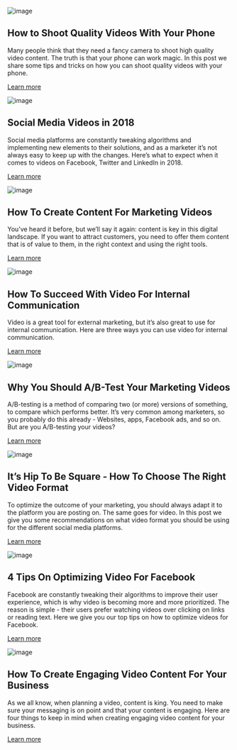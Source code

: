 <div class="resource">

![image](https://blog.vibbio.com/hs-fs/hubfs/Exposure.gif)

## How to Shoot Quality Videos With Your Phone

Many people think that they need a fancy camera to shoot high quality video content. The truth is that your phone can work magic. In this post we share some tips and tricks on how you can shoot quality videos with your phone.

[Learn more](http://blog.vibbio.com/how-to-shoot-quality-videos-with-your-phone)

</div>

<div class="resource">

![image](https://blog.vibbio.com/hubfs/Social%20media.jpg)

## Social Media Videos in 2018

Social media platforms are constantly tweaking algorithms and implementing new elements to their solutions, and as a marketer it’s not always easy to keep up with the changes. Here’s what to expect when it comes to videos on Facebook, Twitter and LinkedIn in 2018.

[Learn more](http://blog.vibbio.com/social-media-videos-in-2018)

</div>

<div class="resource">

![image](http://blog.vibbio.com/hs-fs/hubfs/annie-spratt-96532.jpg)

## How To Create Content For Marketing Videos

You’ve heard it before, but we’ll say it again: content is key in this digital landscape. If you want to attract customers, you need to offer them content that is of value to them, in the right context and using the right tools.

[Learn more](http://blog.vibbio.com/how-to-create-content-for-marketing-videos)

</div>

<div class="resource">

![image](http://blog.vibbio.com/hs-fs/hubfs/samule-sun-471823-1.jpg)

## How To Succeed With Video For Internal Communication

Video is a great tool for external marketing, but it’s also great to use for internal communication. Here are three ways you can use video for internal communication.

[Learn more](http://blog.vibbio.com/how-to-succeed-with-video-for-internal-communication)

</div>

<div class="resource">

![image](http://blog.vibbio.com/hs-fs/hubfs/justin-luebke-43531%20(1).jpg)

## Why You Should A/B-Test Your Marketing Videos

A/B-testing is a method of comparing two (or more) versions of something, to compare which performs better. It’s very common among marketers, so you probably do this already - Websites, apps, Facebook ads, and so on. But are you A/B-testing your videos?

[Learn more](http://blog.vibbio.com/why-you-should-a/b-test-your-marketing-videos)

</div>

<div class="resource">

![image](http://blog.vibbio.com/hubfs/formater.jpg)

## It’s Hip To Be Square - How To Choose The Right Video Format

To optimize the outcome of your marketing, you should always adapt it to the platform you are posting on. The same goes for video. In this post we give you some recommendations on what video format you should be using for the different social media platforms.

[Learn more](http://blog.vibbio.com/choosing-the-right-video-format)

</div>

<div class="resource">

![image](https://blog.vibbio.com/hubfs/pexels-photo-267399-1.jpeg)

## 4 Tips On Optimizing Video For Facebook

Facebook are constantly tweaking their algorithms to improve their user experience, which is why video is becoming more and more prioritized. The reason is simple - their users prefer watching videos over clicking on links or reading text. Here we give you our top tips on how to optimize videos for Facebook.

[Learn more](http://blog.vibbio.com/4-tips-on-optimizing-video-for-facebook)

</div>

<div class="resource">

![image](http://blog.vibbio.com/hs-fs/hubfs/thought-catalog-354861.jpg)

## How To Create Engaging Video Content For Your Business

As we all know, when planning a video, content is king. You need to make sure your messaging is on point and that your content is engaging. Here are four things to keep in mind when creating engaging video content for your business.

[Learn more](http://blog.vibbio.com/how-to-create-engaging-video-content-for-your-business)

</div>


